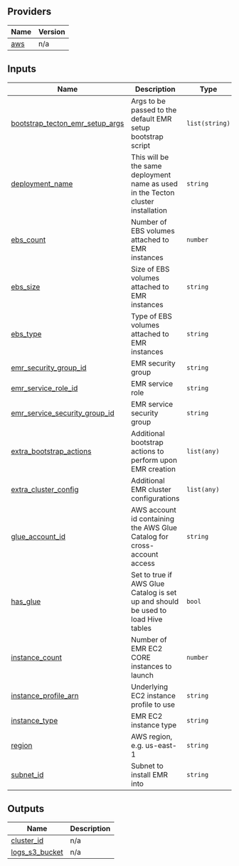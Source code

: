 <!-- BEGIN_TF_DOCS -->

## Providers

| Name | Version |
|------|---------|
| <a name="provider_aws"></a> [aws](#provider\_aws) | n/a |
## Inputs

| Name | Description | Type | Default | Required |
|------|-------------|------|---------|:--------:|
| <a name="input_bootstrap_tecton_emr_setup_args"></a> [bootstrap\_tecton\_emr\_setup\_args](#input\_bootstrap\_tecton\_emr\_setup\_args) | Args to be passed to the default EMR setup bootstrap script | `list(string)` | `null` | no |
| <a name="input_deployment_name"></a> [deployment\_name](#input\_deployment\_name) | This will be the same deployment name as used in the Tecton cluster installation | `string` | n/a | yes |
| <a name="input_ebs_count"></a> [ebs\_count](#input\_ebs\_count) | Number of EBS volumes attached to EMR instances | `number` | `1` | no |
| <a name="input_ebs_size"></a> [ebs\_size](#input\_ebs\_size) | Size of EBS volumes attached to EMR instances | `string` | `"40"` | no |
| <a name="input_ebs_type"></a> [ebs\_type](#input\_ebs\_type) | Type of EBS volumes attached to EMR instances | `string` | `"gp2"` | no |
| <a name="input_emr_security_group_id"></a> [emr\_security\_group\_id](#input\_emr\_security\_group\_id) | EMR security group | `string` | n/a | yes |
| <a name="input_emr_service_role_id"></a> [emr\_service\_role\_id](#input\_emr\_service\_role\_id) | EMR service role | `string` | n/a | yes |
| <a name="input_emr_service_security_group_id"></a> [emr\_service\_security\_group\_id](#input\_emr\_service\_security\_group\_id) | EMR service security group | `string` | n/a | yes |
| <a name="input_extra_bootstrap_actions"></a> [extra\_bootstrap\_actions](#input\_extra\_bootstrap\_actions) | Additional bootstrap actions to perform upon EMR creation | `list(any)` | `[]` | no |
| <a name="input_extra_cluster_config"></a> [extra\_cluster\_config](#input\_extra\_cluster\_config) | Additional EMR cluster configurations | `list(any)` | `[]` | no |
| <a name="input_glue_account_id"></a> [glue\_account\_id](#input\_glue\_account\_id) | AWS account id containing the AWS Glue Catalog for cross-account access | `string` | n/a | yes |
| <a name="input_has_glue"></a> [has\_glue](#input\_has\_glue) | Set to true if AWS Glue Catalog is set up and should be used to load Hive tables | `bool` | n/a | yes |
| <a name="input_instance_count"></a> [instance\_count](#input\_instance\_count) | Number of EMR EC2 CORE instances to launch | `number` | `1` | no |
| <a name="input_instance_profile_arn"></a> [instance\_profile\_arn](#input\_instance\_profile\_arn) | Underlying EC2 instance profile to use | `string` | n/a | yes |
| <a name="input_instance_type"></a> [instance\_type](#input\_instance\_type) | EMR EC2 instance type | `string` | `"m5.xlarge"` | no |
| <a name="input_region"></a> [region](#input\_region) | AWS region, e.g. us-east-1 | `string` | n/a | yes |
| <a name="input_subnet_id"></a> [subnet\_id](#input\_subnet\_id) | Subnet to install EMR into | `string` | n/a | yes |  
## Outputs

| Name | Description |
|------|-------------|
| <a name="output_cluster_id"></a> [cluster\_id](#output\_cluster\_id) | n/a |
| <a name="output_logs_s3_bucket"></a> [logs\_s3\_bucket](#output\_logs\_s3\_bucket) | n/a |
<!-- END_TF_DOCS -->